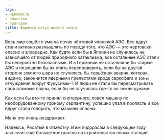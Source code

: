 ```yaml
---
tags:
- НЕНАВИСТЬ
- общество
- трагедии
title: Жареный петух вместо мозга
---
```


Весь мир сошёл с ума на почве чёртовой японской АЭС. Все вдруг стали
активно размышлять по поводу того, что АЭС — это чертовски опасно и
зловредно. Как будто если бы в Японии не случилось не зависящего от
людей природного катаклизма, все остальные АЭС стали бы невероятно
безопасными. И в Германии не остановили бы старые АЭС и не решили бы их
опять перепроверить, если бы на другой стороне земного шара не случилась
бы серьёзная авария, которая, видимо, закончится ядерными прелестями
вроде саркофага и зоны отчуждения вокруг Фукусимы-1. И люди не стали бы
пересматривать свои атомные планы, если бы не случилось где-то на земле
цунами.

Как если бы кто-то принял снотворного, повёл машину по необорудованному
горному серпантину, успешно упал в пропасть и все вдруг стали говорить,
что машины опасны.

Меня это очень раздражает.

Надеюсь, Росатый в отместку этим пидорасам в следующем году заключит ещё
больше контрактов на строительство новых станций.